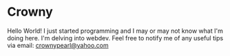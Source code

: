 # Crowny

Hello World!
I just started programming and I may or may not know what I'm doing here.
I'm delving into webdev. Feel free to notify me of any useful tips via email: crownypearl@yahoo.com
